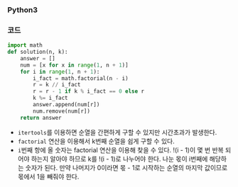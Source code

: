 ### Python3

### 코드
```python
import math
def solution(n, k):
    answer = []
    num = [x for x in range(1, n + 1)]
    for i in range(1, n + 1):
        i_fact = math.factorial(n - i)
        r = k // i_fact
        r = r - 1 if k % i_fact == 0 else r
        k %= i_fact
        answer.append(num[r])
        num.remove(num[r])
    return answer
```
- `itertools`를 이용하면 순열을 간편하게 구할 수 있지만 시간초과가 발생한다.
- `factorial` 연산을 이용해서 k번째 순열을 쉽게 구할 수 있다.
- `i`번째 항에 올 숫자는 factorial 연산을 이용해 찾을 수 있다. !(i - 1)이 몇 번 반복 되어야 하는지 알아야 하므로 k를 !(i - 1)로 나누어야 한다. 나눈 몫이 i번째에 해당하는 숫자가 된다. 만약 나머지가 0이라면 몫 - 1로 시작하는 순열의 마지막 값이므로 몫에서 1을 빼줘야 한다. 